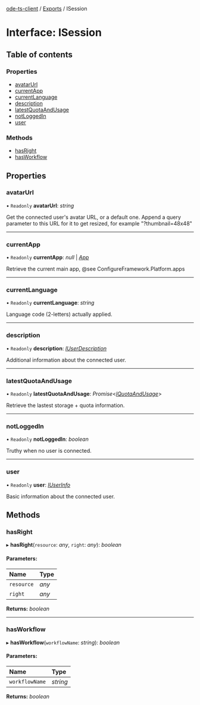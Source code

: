 [ode-ts-client](../README.md) / [Exports](../modules.md) / ISession

# Interface: ISession

## Table of contents

### Properties

- [avatarUrl](isession.md#avatarurl)
- [currentApp](isession.md#currentapp)
- [currentLanguage](isession.md#currentlanguage)
- [description](isession.md#description)
- [latestQuotaAndUsage](isession.md#latestquotaandusage)
- [notLoggedIn](isession.md#notloggedin)
- [user](isession.md#user)

### Methods

- [hasRight](isession.md#hasright)
- [hasWorkflow](isession.md#hasworkflow)

## Properties

### avatarUrl

• `Readonly` **avatarUrl**: *string*

Get the connected user's avatar URL, or a default one.
Append a query parameter to this URL for it to get resized, for example "?thumbnail=48x48"

___

### currentApp

• `Readonly` **currentApp**: *null* \| [*App*](../modules.md#app)

Retrieve the current main app, @see ConfigureFramework.Platform.apps

___

### currentLanguage

• `Readonly` **currentLanguage**: *string*

Language code (2-letters) actually applied.

___

### description

• `Readonly` **description**: [*IUserDescription*](iuserdescription.md)

Additional information about the connected user.

___

### latestQuotaAndUsage

• `Readonly` **latestQuotaAndUsage**: *Promise*<[*IQuotaAndUsage*](iquotaandusage.md)\>

Retrieve the lastest storage + quota information.

___

### notLoggedIn

• `Readonly` **notLoggedIn**: *boolean*

Truthy when no user is connected.

___

### user

• `Readonly` **user**: [*IUserInfo*](iuserinfo.md)

Basic information about the connected user.

## Methods

### hasRight

▸ **hasRight**(`resource`: *any*, `right`: *any*): *boolean*

#### Parameters:

Name | Type |
:------ | :------ |
`resource` | *any* |
`right` | *any* |

**Returns:** *boolean*

___

### hasWorkflow

▸ **hasWorkflow**(`workflowName`: *string*): *boolean*

#### Parameters:

Name | Type |
:------ | :------ |
`workflowName` | *string* |

**Returns:** *boolean*

